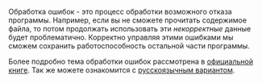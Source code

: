 Обработка ошибок - это процесс обработки возможного отказа программы.
Например, если вы не сможете прочитать содержимое файла,
то потом продолжать использовать эти *некорректные* данные будет проблематично.
Корректно управляя этими ошибками мы сможем сохранить
работоспособность остальной части программы.

Более подробно тема обработки ошибок рассмотрена в [официальной книге][book].
Так же можете ознакомится с [русскоязычным вариантом][ru_book].

[book]: https://doc.rust-lang.org/book/error-handling.html
[ru_book]: http://rurust.github.io/rust_book_ru/src/error-handling.html
